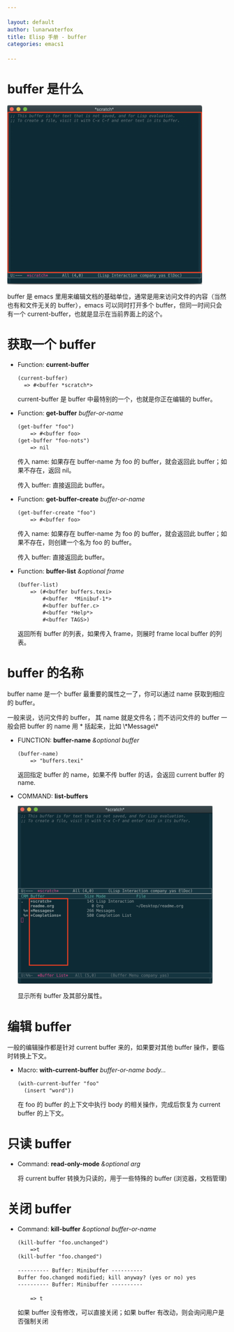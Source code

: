 ```yaml
---

layout: default
author: lunarwaterfox
title: Elisp 手册 - buffer
categories: emacs1

---
```



# buffer 是什么

<img src='/assets/images/buffer.png' width='446' />

buffer 是 emacs 里用来编辑文档的基础单位，通常是用来访问文件的内容（当然也有和文件无关的 buffer），emacs 可以同时打开多个 buffer，但同一时间只会有一个 current-buffer，也就是显示在当前界面上的这个。


# 获取一个 buffer

-   Function: **current-buffer**
    
    ```elisp
    (current-buffer)
      => #<buffer *scratch*>
    ```
    
    current-buffer 是 buffer 中最特别的一个，也就是你正在编辑的 buffer。

-   Function: **get-buffer** *buffer-or-name*
    
    ```elisp
    (get-buffer "foo")
        => #<buffer foo>
    (get-buffer "foo-nots")
        => nil
    ```
    
    传入 name: 如果存在 buffer-name 为 foo 的 buffer，就会返回此 buffer；如果不存在，返回 nil。
    
    传入 buffer: 直接返回此 buffer。

-   Function: **get-buffer-create** *buffer-or-name*
    
    ```elisp
    (get-buffer-create "foo")
        => #<buffer foo>
    ```
    
    传入 name: 如果存在 buffer-name 为 foo 的 buffer，就会返回此 buffer；如果不存在，则创建一个名为 foo 的 buffer。
    
    传入 buffer: 直接返回此 buffer。

-   Function: **buffer-list** *&optional frame*
    
    ```elisp
    (buffer-list)
        => (#<buffer buffers.texi>
            #<buffer  *Minibuf-1*> 
            #<buffer buffer.c>
            #<buffer *Help*> 
            #<buffer TAGS>)
    ```
    
    返回所有 buffer 的列表，如果传入 frame，则展时 frame local buffer 的列表。


# buffer 的名称

buffer name 是一个 buffer 最重要的属性之一了，你可以通过 name 获取到相应的 buffer。

一般来说，访问文件的 buffer， 其 name 就是文件名；而不访问文件的 buffer 一般会把 buffer 的 name 用 \* 括起来，比如 \\\*Message\\\*

-   FUNCTION: **buffer-name** *&optional buffer*
    
    ```elisp
    (buffer-name)
        => "buffers.texi"
    ```
    
    返回指定 buffer 的 name，如果不传 buffer 的话，会返回 current buffer 的 name.

-   COMMAND: **list-buffers**
    
    <img src='/assets/images/list-buffer.png' width='446' />
    
    显示所有 buffer 及其部分属性。


# 编辑 buffer

一般的编辑操作都是针对 current buffer 来的，如果要对其他 buffer 操作，要临时转换上下文。

-   Macro: **with-current-buffer** *buffer-or-name body&#x2026;*
    
    ```elisp
    (with-current-buffer "foo"
      (insert "word"))  
    ```
    
    在 foo 的 buffer 的上下文中执行 body 的相关操作，完成后恢复为 current buffer 的上下文。


# 只读 buffer

-   Command: **read-only-mode** *&optional arg*
    
    将 current buffer 转换为只读的，用于一些特殊的 buffer (浏览器，文档管理)


# 关闭 buffer

-   Command: **kill-buffer** *&optional buffer-or-name*
    
    ```elisp
    (kill-buffer "foo.unchanged")
        =>t
    (kill-buffer "foo.changed")
    
    ---------- Buffer: Minibuffer ----------
    Buffer foo.changed modified; kill anyway? (yes or no) yes
    ---------- Buffer: Minibuffer ----------
    
        => t
    ```
    
    如果 buffer 没有修改，可以直接关闭；如果 buffer 有改动，则会询问用户是否强制关闭